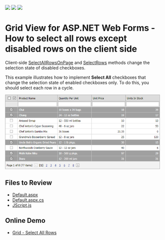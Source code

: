 <!-- default badges list -->
![](https://img.shields.io/endpoint?url=https://codecentral.devexpress.com/api/v1/VersionRange/128535298/13.1.4%2B)
[![](https://img.shields.io/badge/Open_in_DevExpress_Support_Center-FF7200?style=flat-square&logo=DevExpress&logoColor=white)](https://supportcenter.devexpress.com/ticket/details/E3996)
[![](https://img.shields.io/badge/📖_How_to_use_DevExpress_Examples-e9f6fc?style=flat-square)](https://docs.devexpress.com/GeneralInformation/403183)
<!-- default badges end -->

# Grid View for ASP.NET Web Forms - How to select all rows except disabled rows on the client side

Client-side [SelectAllRowsOnPage](https://docs.devexpress.com/AspNet/js-ASPxClientGridView.SelectAllRowsOnPage) and [SelectRows](https://docs.devexpress.com/AspNet/js-ASPxClientGridView.SelectRows) methods change the selection state of disabled checkboxes. 

This example illustrates how to implement **Select All** checkboxes that change the selection state of enabled checkboxes only. To do this, you should select each row in a cycle.

![](grid.png)
## Files to Review

* [Default.aspx](./CS/WebSite/Default.aspx)
* [Default.aspx.cs](./CS/WebSite/Default.aspx.cs)
* [JScript.js](./CS/WebSite/Scripts/JScript.js)

## Online Demo

* [Grid - Select All Rows](https://demos.devexpress.com/ASPxGridViewDemos/Selection/AdvancedSelection.aspx)
